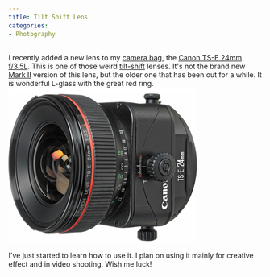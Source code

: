 ```yaml
---
title: Tilt Shift Lens
categories:
- Photography
---
```


I recently added a new lens to my [camera bag](http://wiki.thingelstad.com/wiki/Camera_Bag), the [Canon TS-E 24mm f/3.5L](http://www.usa.canon.com/cusa/support/consumer/eos_slr_camera_systems/lenses/ts_e_24mm_f_3_5l). This is one of those weird [tilt-shift](http://en.wikipedia.org/wiki/Tilt-shift) lenses. It's not the brand new [Mark II](http://www.usa.canon.com/cusa/consumer/products/cameras/ef_lens_lineup/ts_e_24mm_f_3_5l_ii) version of this lens, but the older one that has been out for a while. It is wonderful L-glass with the great red ring.
[![](/assets/posts/2011/canon-tilt-shift.jpg)](ttp://www.usa.canon.com/cusa/support/consumer/eos_slr_camera_systems/lenses/ts_e_24mm_f_3_5l)

I've just started to learn how to use it. I plan on using it mainly for creative effect and in video shooting. Wish me luck!
